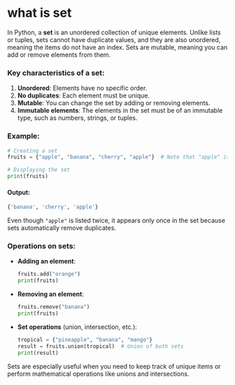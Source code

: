 # what is set
In Python, a **set** is an unordered collection of unique elements. Unlike lists or tuples, sets cannot have duplicate values, and they are also unordered, meaning the items do not have an index. Sets are mutable, meaning you can add or remove elements from them.

### Key characteristics of a set:
1. **Unordered**: Elements have no specific order.
2. **No duplicates**: Each element must be unique.
3. **Mutable**: You can change the set by adding or removing elements.
4. **Immutable elements**: The elements in the set must be of an immutable type, such as numbers, strings, or tuples.

### Example:
```python
# Creating a set
fruits = {"apple", "banana", "cherry", "apple"}  # Note that "apple" is duplicated

# Displaying the set
print(fruits)
```

#### Output:
```python
{'banana', 'cherry', 'apple'}
```

Even though `"apple"` is listed twice, it appears only once in the set because sets automatically remove duplicates.

### Operations on sets:

- **Adding an element**:
  ```python
  fruits.add("orange")
  print(fruits)
  ```

- **Removing an element**:
  ```python
  fruits.remove("banana")
  print(fruits)
  ```

- **Set operations** (union, intersection, etc.):
  ```python
  tropical = {"pineapple", "banana", "mango"}
  result = fruits.union(tropical)  # Union of both sets
  print(result)
  ```

Sets are especially useful when you need to keep track of unique items or perform mathematical operations like unions and intersections.